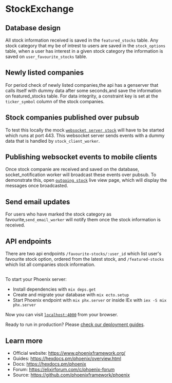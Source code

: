 # StockExchange

## Database design
All stock information received is saved in the `featured_stocks` table. Any stock category that my be of intrest to users are saved in the `stock_options` table, when a user has interest in a given stock category the information is saved on `user_favourite_stocks` table.

## Newly listed companies
  For period check of newly listed companies,the api has a genserver that calls itself with dummy data after some seconds,and save the information on featured_stocks table. For data integrity, a constraint key is set at the `ticker_symbol` column of the stock companies.

## Stock companies published over pubsub
  To test this locally the mock [`websocket server stock`](https://github.com/olengedavid/Mock-websocket-server) will have to be started which runs at port 443. This websocket server sends events with a dummy data that is handled by `stock_client_worker`.

## Publishing websocket events to mobile clients
  Once stock companie are received and saved on the database, socket_notification worker will broadcast these events over pubsub. To demonstrate this, open [`outgoing stock`](http://localhost:4000/outgoing-stock/simulation) live view page, which will display the messages once broadcasted.

## Send email updates
  For users who have marked the stock category as favourite,`send_email_worker` will notify them once the stock information is received.

## API endpoints
  There are two api endpoints `/favourite-stocks/:user_id` which list user's favourite stock option, ordered from the latest stock, and `/featured-stocks` which list all companies stock information.

## 
To start your Phoenix server:

  * Install dependencies with `mix deps.get`
  * Create and migrate your database with `mix ecto.setup`
  * Start Phoenix endpoint with `mix phx.server` or inside IEx with `iex -S mix phx.server`

Now you can visit [`localhost:4000`](http://localhost:4000) from your browser.

Ready to run in production? Please [check our deployment guides](https://hexdocs.pm/phoenix/deployment.html).

## Learn more

  * Official website: https://www.phoenixframework.org/
  * Guides: https://hexdocs.pm/phoenix/overview.html
  * Docs: https://hexdocs.pm/phoenix
  * Forum: https://elixirforum.com/c/phoenix-forum
  * Source: https://github.com/phoenixframework/phoenix
